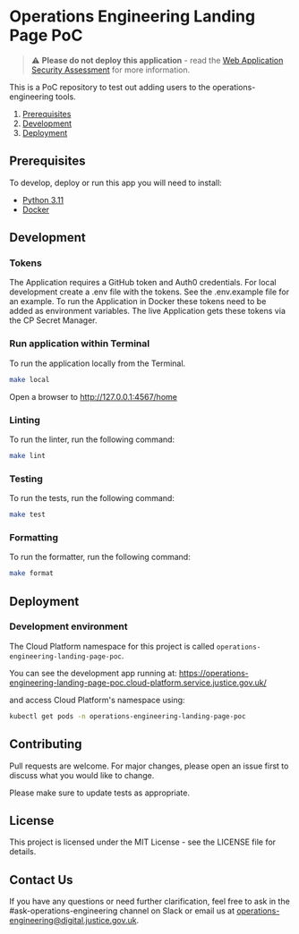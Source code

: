 # Operations Engineering Landing Page PoC

> ⚠️ **Please do not deploy this application** - read the [Web Application Security Assessment](./docs/web-application-security-assessment.md) for more information.

This is a PoC repository to test out adding users to the operations-engineering tools.

1. [Prerequisites](#prerequisites)
1. [Development](#development)
1. [Deployment](#deployment)

## Prerequisites

To develop, deploy or run this app you will need to install:

- [Python 3.11](https://www.python.org/downloads/release/python-3110/)
- [Docker](https://www.docker.com/)

## Development

### Tokens

The Application requires a GitHub token and Auth0 credentials. For local development create a .env file with the tokens. See the .env.example file for an example. To run the Application in Docker these tokens need to be added as environment variables. The live Application gets these tokens via the CP Secret Manager.

### Run application within Terminal

To run the application locally from the Terminal.

```bash
make local
```

Open a browser to http://127.0.0.1:4567/home

### Linting

To run the linter, run the following command:

```bash
make lint
```

### Testing

To run the tests, run the following command:

```bash
make test
```

### Formatting

To run the formatter, run the following command:

```bash
make format
```

## Deployment

### Development environment

The Cloud Platform namespace for this project is called `operations-engineering-landing-page-poc`.

You can see the development app running at: https://operations-engineering-landing-page-poc.cloud-platform.service.justice.gov.uk/

and access Cloud Platform's namespace using:

```bash
kubectl get pods -n operations-engineering-landing-page-poc
```

## Contributing

Pull requests are welcome. For major changes, please open an issue first to discuss what you would like to change.

Please make sure to update tests as appropriate.

## License

This project is licensed under the MIT License - see the LICENSE file for details.

## Contact Us

If you have any questions or need further clarification, feel free to ask in the #ask-operations-engineering channel on Slack or email us at operations-engineering@digital.justice.gov.uk.
